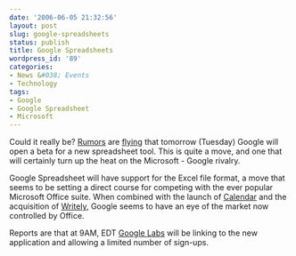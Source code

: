 ```yaml
---
date: '2006-06-05 21:32:56'
layout: post
slug: google-spreadsheets
status: publish
title: Google Spreadsheets
wordpress_id: '89'
categories:
- News &#038; Events
- Technology
tags:
- Google
- Google Spreadsheet
- Microsoft
---
```


Could it really be? [Rumors](http://www.newspress.com/Top/Article/article.jsp?Section=BUSINESS&ID=564747487697831688) are [flying](http://oraclewatch.eweek.com/blogs/google_watch/archive/2006/06/06/10601.aspx) that tomorrow (Tuesday) Google will open a beta for a new spreadsheet tool. This is quite a move, and one that will certainly turn up the heat on the Microsoft - Google rivalry.

Google Spreadsheet will have support for the Excel file format, a move that seems to be setting a direct course for competing with the ever popular Microsoft Office suite. When combined with the launch of [Calendar](http://calendar.google.com/) and the acquisition of [Writely](http://www.writely.com/), Google seems to have an eye of the market now controlled by Office.

Reports are that at 9AM, EDT [Google Labs](http://labs.google.com/) will be linking to the new application and allowing a limited number of sign-ups.
